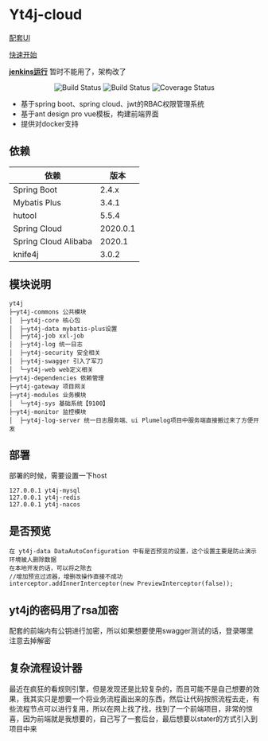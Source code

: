 # Yt4j-cloud

[配套UI](https://github.com/Gyv12345/yt4j-ui) 

[快速开始](doc/develop.md)

**[jenkins运行](doc/cicd.md)** 暂时不能用了，架构改了

<p align="center">
 <img src="https://img.shields.io/badge/Yt4j-1.0.1-success.svg" alt="Build Status">
 <img src="https://img.shields.io/badge/antd%20vue%20pro-3.0.0-green.svg" alt="Build Status">
 <img src="https://img.shields.io/badge/spring%20boot-2.4.X-blue" alt="Coverage Status">
</p>


- 基于spring boot、spring cloud、jwt的RBAC权限管理系统
- 基于ant design pro vue模板，构建前端界面
- 提供对docker支持


## 依赖


依赖 | 版本
---|---
Spring Boot | 2.4.x
Mybatis Plus | 3.4.1
hutool | 5.5.4 
 Spring Cloud | 2020.0.1
 Spring Cloud Alibaba | 2020.1
 knife4j |  3.0.2

## 模块说明

```
yt4j
├─yt4j-commons 公共模块
│  ├─yt4j-core 核心包
│  ├─yt4j-data mybatis-plus设置
│  ├─yt4j-job xxl-job
│  ├─yt4j-log 统一日志
│  ├─yt4j-security 安全相关
│  ├─yt4j-swagger 引入了军刀
│  └─yt4j-web web定义相关
├─yt4j-dependencies 依赖管理
├─yt4j-gateway 项目网关
├─yt4j-modules 业务模块
│  └─yt4j-sys 基础系统【9100】
├─yt4j-monitor 监控模块
│  ├─yt4j-log-server 统一日志服务端、ui Plumelog项目中服务端直接搬过来了方便开发
```

## 部署
部署的时候，需要设置一下host
```
127.0.0.1 yt4j-mysql
127.0.0.1 yt4j-redis
127.0.0.1 yt4j-nacos
```
## 是否预览
```
在 yt4j-data DataAutoConfiguration 中有是否预览的设置，这个设置主要是防止演示环境被人删除数据
在本地开发的话，可以将之除去
//增加预览过滤器，增删改操作直接不成功
interceptor.addInnerInterceptor(new PreviewInterceptor(false));
```
## yt4j的密码用了rsa加密
配套的前端内有公钥进行加密，所以如果想要使用swagger测试的话，登录哪里注意去掉解密

## 复杂流程设计器
最近在疯狂的看规则引擎，但是发现还是比较复杂的，而且可能不是自己想要的效果，我其实只是想要一个将业务流程画出来的东西，然后让代码按照流程去走，有些流程节点可以进行复用，所以在网上找了找，找到了一个前端项目，非常的惊喜，因为前端就是我想要的，自己写了一套后台，最后想要以stater的方式引入到项目中来
